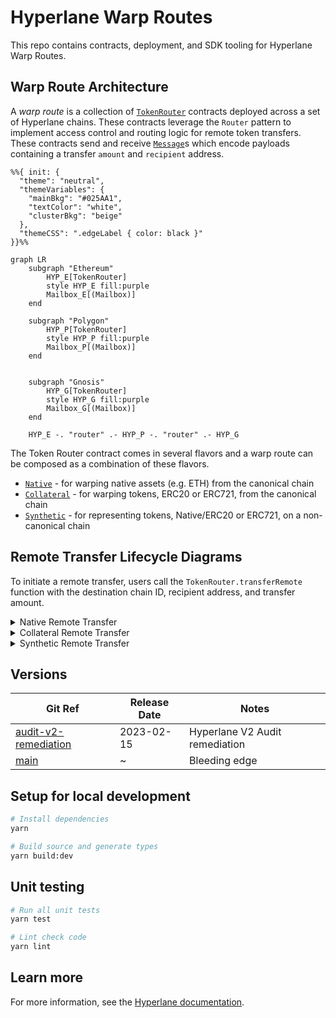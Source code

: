 # Hyperlane Warp Routes

This repo contains contracts, deployment, and SDK tooling for Hyperlane Warp Routes. 

## Warp Route Architecture

A *warp route* is a collection of [`TokenRouter`](./contracts/libs/TokenRouter.sol) contracts deployed across a set of Hyperlane chains. These contracts leverage the `Router` pattern to implement access control and routing logic for remote token transfers. These contracts send and receive [`Message`](./contracts/libs/Message.sol)s which encode payloads containing a transfer `amount` and `recipient` address.

```mermaid
%%{ init: {
  "theme": "neutral",
  "themeVariables": {
    "mainBkg": "#025AA1",
    "textColor": "white",
    "clusterBkg": "beige"
  },
  "themeCSS": ".edgeLabel { color: black }"
}}%%

graph LR
    subgraph "Ethereum"
        HYP_E[TokenRouter]
        style HYP_E fill:purple
        Mailbox_E[(Mailbox)]
    end

    subgraph "Polygon"
        HYP_P[TokenRouter]
        style HYP_P fill:purple
        Mailbox_P[(Mailbox)]
    end


    subgraph "Gnosis"
        HYP_G[TokenRouter]
        style HYP_G fill:purple
        Mailbox_G[(Mailbox)]
    end

    HYP_E -. "router" .- HYP_P -. "router" .- HYP_G

```

The Token Router contract comes in several flavors and a warp route can be composed as  a combination of these flavors.

- [`Native`](./contracts/HypNative.sol) - for warping native assets (e.g. ETH) from the canonical chain
- [`Collateral`](./contracts/HypERC20Collateral.sol) - for warping tokens, ERC20 or ERC721, from the canonical chain
- [`Synthetic`](./contracts/HypERC20.sol) - for representing tokens, Native/ERC20 or ERC721, on a non-canonical chain

## Remote Transfer Lifecycle Diagrams

To initiate a remote transfer, users call the `TokenRouter.transferRemote` function with the destination chain ID, recipient address, and transfer amount. 

<details>
<summary>Native Remote Transfer</summary>

### Transfer Alice's `amount` native ETH from Ethereum to Bob on Polygon

```mermaid
%%{ init: {
  "theme": "neutral",
  "themeVariables": {
    "mainBkg": "#025AA1",
    "textColor": "white",
    "clusterBkg": "beige"
  },
  "themeCSS": ".edgeLabel { color: black }"
}}%%

graph TB
    Bob((Bob))
    style Bob fill:black
    Alice((Alice))
    style Alice fill:black

    Relayer([Relayer])

    subgraph "Ethereum"
        HYP_E[NativeTokenRouter]
        IGP_E[InterchainGasPaymaster]
        style HYP_E fill:purple
        Mailbox_E[(Mailbox)]
    end

    Alice == "1. transferRemote(Polygon, Bob, 5)\n{value: amount + interchainGasPayment}" ==> HYP_E
    linkStyle 0 color:green;
    HYP_E -- "2. id = dispatch(Polygon, (Bob, amount))" --> Mailbox_E

    HYP_E -- "3. payForGas(id)\n{value: interchainGasPayment}" --> IGP_E
    IGP_E -. "paymaster" .- Relayer
    
    subgraph "Polygon"
        ISM_P[ISM]
        style ISM_P fill:purple
        HYP_P[SyntheticTokenRouter]
        style HYP_P fill:purple
        Mailbox_P[(Mailbox)]
    end

    Mailbox_E -. "indexing" .-> Relayer

    Relayer == "4. process(Ethereum, (Bob, amount))" ==> Mailbox_P
    Mailbox_P -- "5. verify(Ethereum, (Bob, amount))" --> ISM_P
    Mailbox_P -- "6. handle(Ethereum, (Bob, amount))" --> HYP_P

    HYP_E -. "router" .- HYP_P
    ISM_P -. "interchainSecurityModule" .- HYP_P
    HYP_P -- "7. mint(Bob, amount)" --> Bob
    linkStyle 10 color:green;
```

</details>


<details>
<summary>Collateral Remote Transfer</summary>

### Transfer Alice's ERC20 `amount` from Ethereum to Bob on Polygon

```mermaid
%%{ init: {
  "theme": "neutral",
  "themeVariables": {
    "mainBkg": "#025AA1",
    "textColor": "white",
    "clusterBkg": "beige"
  },
  "themeCSS": ".edgeLabel { color: black }"
}}%%

graph TB
    Alice((Alice))
    Bob((Bob))
    style Alice fill:black
    style Bob fill:black

    Relayer([Relayer])

    subgraph "Ethereum"
        Token_E[ERC20]
        style Token_E fill:green
        HYP_E[CollateralTokenRouter]
        IGP_E[InterchainGasPaymaster]
        style HYP_E fill:purple
        Mailbox_E[(Mailbox)]
    end

    Alice == "0. approve(CollateralTokenRouter, infinity)" ==> Token_E
    Alice == "1. transferRemote(Polygon, Bob, amount)\n{value: interchainGasPayment}" ==> HYP_E
    Token_E -- "2. transferFrom(Alice, amount)" --> HYP_E
    linkStyle 2 color:green;
    HYP_E -- "3. id = dispatch(Polygon, (Bob, amount))" --> Mailbox_E

    HYP_E -- "4. payForGas(id)\n{value: interchainGasPayment}" --> IGP_E
    IGP_E -. "paymaster" .- Relayer
    
    subgraph "Polygon"
        ISM_P[ISM]
        style ISM_P fill:purple
        HYP_P[SyntheticRouter]
        style HYP_P fill:purple
        Mailbox_P[(Mailbox)]
    end

    Mailbox_E -. "indexing" .-> Relayer

    Relayer == "4. process(Ethereum, (Bob, amount))" ==> Mailbox_P
    Mailbox_P -- "4. verify(Ethereum, (Bob, amount))" --> ISM_P
    Mailbox_P -- "5. handle(Ethereum, (Bob, amount))" --> HYP_P

    HYP_E -. "router" .- HYP_P
    ISM_P -. "interchainSecurityModule" .- HYP_P
    HYP_P -- "6. mint(Bob, amount)" --> Bob
    linkStyle 12 color:green;
```
</details>


<details>
<summary>Synthetic Remote Transfer</summary>

### Transfer Alice's `amount` synthetic MATIC from Ethereum back to Bob as native MATIC on Polygon

```mermaid
%%{ init: {
  "theme": "neutral",
  "themeVariables": {
    "mainBkg": "#025AA1",
    "textColor": "white",
    "clusterBkg": "beige"
  },
  "themeCSS": ".edgeLabel { color: black }"
}}%%

graph TB
    Bob((Bob))
    style Bob fill:black
    Alice((Alice))
    style Alice fill:black

    Relayer([Relayer])

    subgraph "Ethereum"
        HYP_E[SyntheticTokenRouter]
        IGP_E[InterchainGasPaymaster]
        style HYP_E fill:purple
        Mailbox_E[(Mailbox)]
    end

    Alice == "1. transferRemote(Polygon, Bob, amount)\n{value: interchainGasPayment}" ==> HYP_E
    Alice -- "2. burn(Alice, amount)" --> HYP_E
    linkStyle 1 color:green;
    HYP_E -- "3. id = dispatch(Polygon, (Bob, amount))" --> Mailbox_E

    HYP_E -- "4. payForGas(id)\n{value: interchainGasPayment}" --> IGP_E
    IGP_E -. "paymaster" .- Relayer
    
    subgraph "Polygon"
        ISM_P[ISM]
        style ISM_P fill:purple
        HYP_P[NativeTokenRouter]
        style HYP_P fill:purple
        Mailbox_P[(Mailbox)]
    end

    Mailbox_E -. "indexing" .-> Relayer

    Relayer == "5. process(Ethereum, (Bob, amount))" ==> Mailbox_P
    Mailbox_P -- "6. verify(Ethereum, (Bob, amount))" --> ISM_P
    Mailbox_P -- "7. handle(Ethereum, (Bob, amount))" --> HYP_P

    HYP_E -. "router" .- HYP_P
    ISM_P -. "interchainSecurityModule" .- HYP_P
    HYP_P -- "8. transfer(){value: amount}" --> Bob
    linkStyle 11 color:green;
```

</details>

## Versions

| Git Ref | Release Date | Notes |
| ------- | ------------ | ----- |
| [audit-v2-remediation]() | 2023-02-15 | Hyperlane V2 Audit remediation |
| [main]() | ~ | Bleeding edge |

## Setup for local development

```sh
# Install dependencies
yarn

# Build source and generate types
yarn build:dev
```


## Unit testing

```sh
# Run all unit tests
yarn test

# Lint check code
yarn lint
```

## Learn more

For more information, see the [Hyperlane documentation](https://docs.hyperlane.xyz/docs/introduction/readme).

